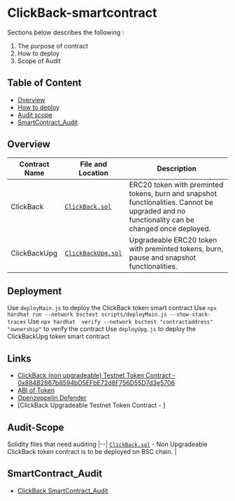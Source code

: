 # ClickBack-smartcontract


Sections below describes the following : 
1) The purpose of contract
2) How to deploy
3) Scope of Audit

## Table of Content

- [Overview](#overview)
- [How to deploy](#deployment)
- [Audit scope](#audit-scope)
- [SmartContract_Audit](#SmartContract_Audit)


## Overview

| Contract Name | File and Location | Description |
|--|--| --|
|ClickBack| [`ClickBack.sol`](./contracts/ClickBack.sol) | ERC20 token with preminted tokens, burn and snapshot functionalities. Cannot be upgraded and no functionality can be changed once deployed.|
|ClickBackUpg| [`ClickBackUpg.sol`](./contracts/ClickBackUpg.sol) | Upgradeable ERC20 token with preminted tokens, burn, pause and snapshot functionalities. |

## Deployment

Use `deployMain.js` to deploy the ClickBack token smart contract
Use  `npx hardhat run --network bsctest scripts/deployMain.js --show-stack-traces`
Use  `npx hardhat  verify --network bsctest "contractaddress" "ownership"` to verify the contract
Use `deployUpg.js` to deploy the ClickBackUpg token smart contract

## Links

- [ClickBack (non upgradeable) Testnet Token Contract -  0x884B2867b8594bD5EFbE72d8F756D55D7d3e5706 ](https://testnet.bscscan.com/token/0x884B2867b8594bD5EFbE72d8F756D55D7d3e5706)
- [ABI of Token](./artifacts/contracts/ClickBack.sol/ClickBack.json)
- [Openzeppelin Defender](https://defender.openzeppelin.com/)
- [ClickBack Upgradeable Testnet Token Contract - ]

## Audit-Scope
Solidity files that need auditing
|--|
[`ClickBack.sol`](./contracts/ClickBack.sol) -  Non Upgradeable ClickBack token contract is to be deployed on BSC chain. |

## SmartContract_Audit
- [ClickBack SmartContract_Audit](SmartContract_Audit_Solidproof_ClickBack.pdf)
